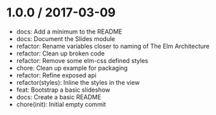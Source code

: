 
1.0.0 / 2017-03-09
==================

  * docs: Add a minimum to the README
  * docs: Document the Slides module
  * refactor: Rename variables closer to naming of The Elm Architecture
  * refactor: Clean up broken code
  * refactor: Remove some elm-css defined styles
  * chore: Clean up example for packaging
  * refactor: Refine exposed api
  * refactor(styles): Inline the styles in the view
  * feat: Bootstrap a basic slideshow
  * docs: Create a basic README
  * chore(init): Initial empty commit

